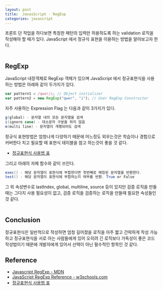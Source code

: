 ```yaml
---
layout: post
title:  JavasScript - RegExp
categories: javascript
---
```


프론트 단 작업을 하다보면 특정한 패턴의 입력만 허용하도록 하는 validation 로직을 작성해야 할 때가 있다. JavaScript 에서 정규식 표현을 이용하는 방법을 알아보고자 한다. <br><br>

<h2>RegExp</h2>
JavaScript 내장객체로 RegExp 객체가 있으며 JavaScript 에서 정규표현식을 사용하는 방법은 아래와 같이 두가지가 있다. 

```javascript
var pattern1 = /qwer/i; // Object initializer
var pattern2 = new RegExp("qwer", "i"); // User RegExp Constructor 
```

자주 사용하는 Expression Flag 는 다음과 같이 3가지가 있다.

```java
g(global) - 문자열 내의 모든 문자열을 검색
i(ignore case) - 대소문자 구분을 하지 않음
m(multi line) - 문자열이 개행되어도 검색
```

정규식 표현방법은 엄청나게 다양하기 때문에 어느정도 외우는것은 학습이나 경험으로 커버한다 치고 필요할 때 표현식 테이블을 참고 하는것이 좋을 것 같다. <br>

- [정규표현식 사용법 표](http://www.nextree.co.kr/p4327/)

그리고 아래의 자체 함수와 같이 쓰인다.

```java
exec() - 해당 문자열이 표현식에 부합한다면 첫번째로 매칭된 문자열을 반환한다.
test() - 해당 문자열이 표현식에 부합하는지 여부를 반환. True or False
```

그 외 속성변수로 lastIndex, global, multiline, source 등이 있지만 검증 로직을 만들때는 그다지 사용 필요성이 없고, 검증 로직을 검증하는 로직을 만들때 필요한 속성들인 것 같다. <br><br>

<h2>Conclusion</h2>
정규표현식은 일반적으로 작성하면 엄청 길어졌을 로직을 아주 짧고 간략하게 작성 가능하고 정규표현식을 서로 아는 사람들에게 있어 오히려 긴 로직보다 가독성이 좋은 코드 작성법이기 때문에 개발자에게 있어서 선택이 아닌 필수적인 항목인 것 같다. 


<h2>Reference</h2>

- [Javascript RegExp - MDN](https://developer.mozilla.org/en-US/docs/Web/JavaScript/Reference/Global_Objects/RegExp)
- [JavaScript RegExp Reference - w3schools.com](http://www.w3schools.com/jsref/jsref_obj_regexp.asp)
- [정규표현식 사용법 표](http://www.nextree.co.kr/p4327/)
